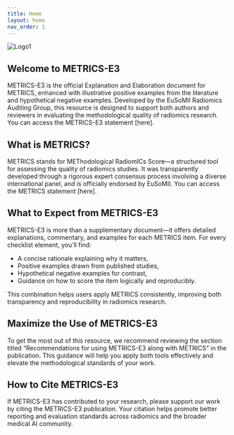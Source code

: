 ```yaml
---
title: Home
layout: home
nav_order: 1
---
```


![Logo1](/METRICS-E3/assets/images/logo.png)

## Welcome to METRICS-E3

METRICS-E3 is the official Explanation and Elaboration document for METRICS, enhanced with illustrative positive examples from the literature and hypothetical negative examples. Developed by the EuSoMII Radiomics Auditing Group, this resource is designed to support both authors and reviewers in evaluating the methodological quality of radiomics research.
You can access the METRICS-E3 statement [here].

## What is METRICS?

METRICS stands for METhodological RadiomICs Score—a structured tool for assessing the quality of radiomics studies. It was transparently developed through a rigorous expert consensus process involving a diverse international panel, and is officially endorsed by EuSoMII.
You can access the METRICS statement [here].

## What to Expect from METRICS-E3

METRICS-E3 is more than a supplementary document—it offers detailed explanations, commentary, and examples for each METRICS item. For every checklist element, you’ll find:
- A concise rationale explaining why it matters,
- Positive examples drawn from published studies,
- Hypothetical negative examples for contrast,
- Guidance on how to score the item logically and reproducibly.

This combination helps users apply METRICS consistently, improving both transparency and reproducibility in radiomics research.

## Maximize the Use of METRICS-E3

To get the most out of this resource, we recommend reviewing the section titled “Recommendations for using METRICS-E3 along with METRICS” in the publication. This guidance will help you apply both tools effectively and elevate the methodological standards of your work.

## How to Cite METRICS-E3

If METRICS-E3 has contributed to your research, please support our work by citing the METRICS-E3 publication. Your citation helps promote better reporting and evaluation standards across radiomics and the broader medical AI community.
